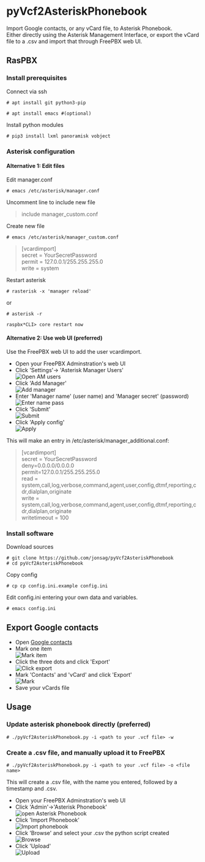 # pyVcf2AsteriskPhonebook

Import Google contacts, or any vCard file, to Asterisk Phonebook.  
Either directly using the Asterisk Management Interface, or export the vCard file to a .csv and import that through FreePBX web UI.  

## RasPBX

### Install prerequisites

Connect via ssh  

    # apt install git python3-pip  

    # apt install emacs #(optional)  

Install python modules  

    # pip3 install lxml panoramisk vobject  

### Asterisk configuration

#### Alternative 1: Edit files

Edit manager.conf  

    # emacs /etc/asterisk/manager.conf

Uncomment line to include new file

>include manager_custom.conf

Create new file  

    # emacs /etc/asterisk/manager_custom.conf

>[vcardimport]  
> secret = YourSecretPassword  
> permit = 127.0.0.1/255.255.255.0  
> write = system  

Restart asterisk  

    # rasterisk -x 'manager reload'  

or  

    # asterisk -r

    raspbx*CLI> core restart now

#### Alternative 2: Use web UI (preferred)

Use the FreePBX web UI to add the user vcardimport.  

* Open your FreePBX Adminstration's web UI  
* Click 'Settings'-> 'Asterisk Manager Users'  
![Open AM users](images/11.click_settings_and_select_asterisk_manager_users.jpg)
* Click 'Add Manager'  
  ![Add manager](images/12.click_add_manager.jpg)
* Enter 'Manager name' (user name) and 'Manager secret' (password)  
![Enter name pass](images/13.enter_user_name_and_secret_password.jpg)
* Click 'Submit'  
![Submit](images/14.click_submit.jpg)
* Click 'Apply config'  
![Apply](images/15.click_apply_config.jpg)

This will make an entry in /etc/asterisk/manager_additional.conf:  

>[vcardimport]  
>secret = YourSecretPassword  
>deny=0.0.0.0/0.0.0.0  
>permit=127.0.0.1/255.255.255.0  
>read = system,call,log,verbose,command,agent,user,config,dtmf,reporting,cdr,dialplan,originate  
>write = system,call,log,verbose,command,agent,user,config,dtmf,reporting,cdr,dialplan,originate  
>writetimeout = 100  

### Install software

Download sources  

    # git clone https://github.com/jonsag/pyVcf2AsteriskPhonebook  
    # cd pyVcf2AsteriskPhonebook  

Copy config  

    # cp cp config.ini.example config.ini  

Edit config.ini entering your own data and variables.  

    # emacs config.ini  

## Export Google contacts

* Open [Google contacts](http://contacts.google.com)  
* Mark one item  
![Mark item](images/01.mark_one_item.png)  
* Click the three dots and click 'Export'  
![Click export](images/02.click_three_dots_and_select_export.png)  
* Mark 'Contacts' and 'vCard' and click 'Export'  
![Mark](images/03.mark_contacts_and_vcard_and_click_export.png)  
* Save your vCards file  

## Usage

### Update asterisk phonebook directly (preferred)

    # ./pyVcf2AsteriskPhonebook.py -i <path to your .vcf file> -w  

### Create a .csv file, and manually upload it to FreePBX

    # ./pyVcf2AsteriskPhonebook.py -i <path to your .vcf file> -o <file name>  

This will create a .csv file, with the name you entered, followed by a timestamp and .csv.  

* Open your FreePBX Adminstration's web UI  
* Click 'Admin'->'Asterisk Phonebook'  
![open Asterisk Phonebook](images/21.click_admin_asterisk_phonebook.jpg)
* Click 'Import Phonebook'  
![Import phonebook](images/22.click_import_phonebook.jpg)
* Click 'Browse' and select your .csv the python script created  
![Browse](images/23.click_browse_and_select_your_csv_file.jpg)
* Click 'Upload'  
![Upload](images/24.click_upload.jpg)
